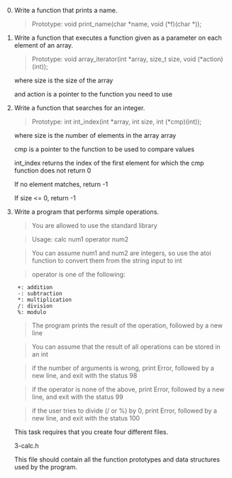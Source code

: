 0. Write a function that prints a name.

	>Prototype: void print_name(char *name, void (*f)(char *));

1. Write a function that executes a function given as a parameter on each element of an array.

	>Prototype: void array_iterator(int *array, size_t size, void (*action)(int));

	where size is the size of the array 

	and action is a pointer to the function you need to use

2. Write a function that searches for an integer.

	>Prototype: int int_index(int *array, int size, int (*cmp)(int));

	where size is the number of elements in the array array

	cmp is a pointer to the function to be used to compare values

	int_index returns the index of the first element for which the cmp function does not return 0

	If no element matches, return -1

	If size <= 0, return -1

3. Write a program that performs simple operations.

	>You are allowed to use the standard library

	>Usage: calc num1 operator num2

	>You can assume num1 and num2 are integers, so use the atoi function to convert them from the string input to int

	>operator is one of the following:

		+: addition
		-: subtraction
		*: multiplication
		/: division
		%: modulo

	>The program prints the result of the operation, followed by a new line

	>You can assume that the result of all operations can be stored in an int

	>if the number of arguments is wrong, print Error, followed by a new line, and exit with the status 98

	>if the operator is none of the above, print Error, followed by a new line, and exit with the status 99

	>if the user tries to divide (/ or %) by 0, print Error, followed by a new line, and exit with the status 100

    This task requires that you create four different files.

    3-calc.h

    This file should contain all the function prototypes and data structures used by the program.

